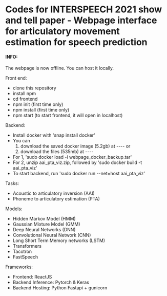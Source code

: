 # Codes for INTERSPEECH 2021 show and tell paper - Webpage interface for articulatory movement estimation for speech prediction

<h4>INFO:</h2>

The webpage is now offline. You can host it locally.

Front end:

- clone this repository
- install npm
- cd frontend
- npm init (first time only)
- npm install (first time only)
- npm start (to start frontend, it will open in localhost)

Backend:
- Install docker with 'snap install docker'
- You can  
   1. download the saved docker image (5.2gb) at ----   or
   2. download the files (535mb) at ----
- For 1, 'sudo docker load -i webpage_docker_backup.tar'
- For 2, unzip aai_pta_viz.zip, followed by 'sudo docker build -t aai_pta_viz'
- To start backend, run 'sudo docker run --net=host aai_pta_viz' 

Tasks:

- Acoustic to articulatory inversion (AAI)
- Phoneme to articulatory estimation (PTA)

Models:

- Hidden Markov Model (HMM)
- Gaussian Mixture Model (GMM)
- Deep Neural Networks (DNN)
- Convolutional Neural Network (CNN)
- Long Short Term Memory networks (LSTM)
- Transformers
- Tacotron
- FastSpeech

Frameworks:

- Frontend: ReactJS
- Backend Inference: Pytorch & Keras
- Backend Hosting: Python Fastapi + gunicorn



